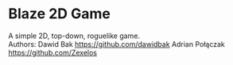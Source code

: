 # Blaze 2D Game
A simple 2D, top-down, roguelike game.</br>
Authors:
Dawid Bak https://github.com/dawidbak
Adrian Połączak https://github.com/Zexelos
